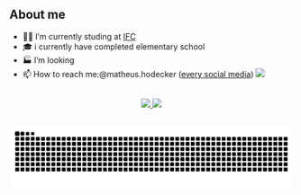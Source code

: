 <h2 align="left">About me</h2>
<div>

- 👨‍🏫 I’m currently studing at <a href="http://araquari.ifc.edu.br">IFC</a>
- 🎓 i currently have completed elementary school 
- 🏭 I’m looking
- 📫 How to reach me:@matheus.hodecker (<a href="habout.me/hodecker" style="">every social media</a>)
<a href="https://instagram.com/hodecker.matheus/" target="_blank"><img src="https://img.shields.io/badge/-Instagram-%23E4405F?style=for-the-badge&logo=instagram&logoColor=white" target="_blank"></a>
</div>

##

<div align="center">
  <a href="https://github.com/matheushodecker">
  <img height="180em" src="https://github-readme-stats.vercel.app/api?username=matheushodecker&show_icons=true&theme=dark&include_all_commits=true&count_private=true"/>
  <img height="180em" src="https://github-readme-stats.vercel.app/api/top-langs/?username=matheushodecker&layout=compact&langs_count=7&theme=dark"/>
</div>

##

![Snake animation](https://github.com/ldmfabio/ldmfabio/blob/output/github-contribution-grid-snake.svg)
